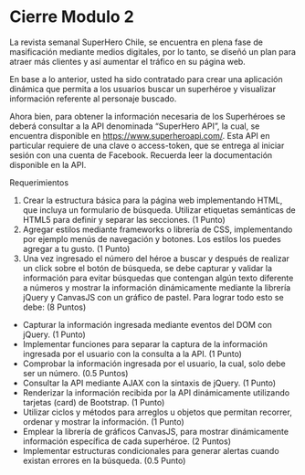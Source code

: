 # Cierre Modulo 2

La revista semanal SuperHero Chile, se encuentra en plena fase de masificación mediante medios digitales, por lo tanto, se diseñó un plan para atraer más clientes y así aumentar el tráfico en su página web.

En base a lo anterior, usted ha sido contratado para crear una aplicación dinámica que permita a los usuarios buscar un superhéroe y visualizar información referente al personaje buscado.

Ahora bien, para obtener la información necesaria de los Superhéroes se deberá consultar a la API denominada “SuperHero API”, la cual, se encuentra disponible en https://www.superheroapi.com/. Esta API en particular requiere de una clave o access-token, que se entrega al iniciar sesión con una cuenta de Facebook. Recuerda leer la
documentación disponible en la API.

Requerimientos
1. Crear la estructura básica para la página web implementando HTML, que incluya un formulario de búsqueda. Utilizar etiquetas semánticas de HTML5 para definir y
separar las secciones. (1 Punto)
2. Agregar estilos mediante frameworks o librería de CSS, implementando por ejemplo menús de navegación y botones. Los estilos los puedes agregar a tu gusto. (1 Punto)
3. Una vez ingresado el número del héroe a buscar y después de realizar un click sobre el botón de búsqueda, se debe capturar y validar la información para evitar búsquedas que contengan algún texto diferente a números y mostrar la información dinámicamente mediante la librería jQuery y CanvasJS con un gráfico de pastel. Para lograr todo esto se debe: (8 Puntos)
-  Capturar la información ingresada mediante eventos del DOM con jQuery. (1 Punto)
-  Implementar funciones para separar la captura de la información ingresada por el usuario con la consulta a la API. (1 Punto)
-  Comprobar la información ingresada por el usuario, la cual, solo debe ser un número. (0.5 Puntos)
-  Consultar la API mediante AJAX con la sintaxis de jQuery. (1 Punto)
-  Renderizar la información recibida por la API dinámicamente utilizando tarjetas (card) de Bootstrap. (1 Punto)
-  Utilizar ciclos y métodos para arreglos u objetos que permitan recorrer, ordenar y mostrar la información. (1 Punto)
-  Emplear la librería de gráficos CanvasJS, para mostrar dinámicamente información específica de cada superhéroe. (2 Puntos)
-  Implementar estructuras condicionales para generar alertas cuando existan errores en la búsqueda. (0.5 Punto)
